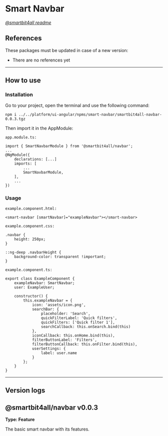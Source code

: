 # Smart Navbar

[_@smartbit4all readme_](../../README.md)

## References

These packages must be updated in case of a new version:

-   There are no references yet

---

## How to use

### Installation

Go to your project, open the terminal and use the following command:

    npm i ../../platform/ui-angular/npms/smart-navbar/smartbit4all-navbar-0.0.3.tgz

Then import it in the AppModule:

`app.module.ts:`

    import { SmartNavbarModule } from '@smartbit4all/navbar';
    ...
    @NgModule({
        declarations: [...]
        imports: [
            ...
            SmartNavbarModule,
        ],
        ...
    })

### Usage

`example.component.html:`

    <smart-navbar [smartNavbar]="exampleNavbar"></smart-navbar>

`example.component.css:`

    .navbar {
        height: 250px;
    }

    ::ng-deep .navbarHeight {
        background-color: transparent !important;
    }

`example.component.ts:`

    export class ExampleComponent {
        exampleNavbar: SmartNavbar;
        user: ExampleUser;

        constructor() {
            this.exampleNavbar = {
                icon: 'assets/icon.png',
                searchBar: {
                    placeholder: 'Search',
                    quickFilterLabel: 'Quick filters',
                    quickFilters: ['Quick filter 1'],
                    searchCallback: this.onSearch.bind(this)
                },
                iconCallback: this.onHome.bind(this),
                filterButtonLabel: 'Filters',
                filterButtonCallback: this.onFilter.bind(this),
                userSettings: {
                    label: user.name
                }
            };
        }
    }

---

## Version logs

## @smartbit4all/navbar v0.0.3

**Type: Feature**

The basic smart navbar with its features.
